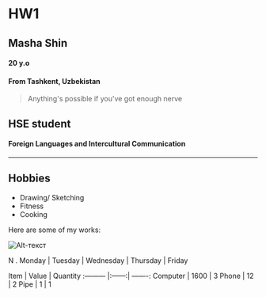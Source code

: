 # HW1
## Masha Shin
#### 20 y.o
#### From Tashkent, Uzbekistan
> Anything's possible if you've got enough nerve 

## HSE student
#### Foreign Languages and Intercultural Communication

***

## Hobbies
+ Drawing/ Sketching
+ Fitness
+ Cooking

Here are some of my works:

![Alt-текст](https://scontent.fhel3-1.fna.fbcdn.net/v/t31.0-8/15995127_1216752185087987_7005380222445382659_o.jpg?oh=c802d04863a994328c8f891f8d6cd0eb&oe=5AF572C0 "Lily Collins")

N . Monday | Tuesday | Wednesday | Thursday | Friday

Item | Value | Quantity
:——— |:——:| ——-:
Computer | 1600 | 3
Phone | 12 | 2
Pipe | 1 | 1


